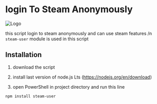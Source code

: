 # login To Steam Anonymously

![Logo](https://community.cloudflare.steamstatic.com/public/shared/images/header/logo_steam.svg?t=962016)

this script login to steam anonymously and can use steam features /n
```steam-user``` module is used in this script
## Installation 

1. download the script

2. install last version of node.js Lts (https://nodejs.org/en/download)
3. open PowerShell in project directory and run this line

```bash
npm install steam-user
```
